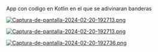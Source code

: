 App con codigo en Kotlin en el que se adivinaran banderas 

[![Captura-de-pantalla-2024-02-20-192713.png](https://i.postimg.cc/HkfWJDF8/Captura-de-pantalla-2024-02-20-192713.png)](https://postimg.cc/w1QYPPq9)

[![Captura-de-pantalla-2024-02-20-192713.png](https://i.postimg.cc/HkfWJDF8/Captura-de-pantalla-2024-02-20-192713.png)](https://postimg.cc/w1QYPPq9)

[![Captura-de-pantalla-2024-02-20-192736.png](https://i.postimg.cc/k4CncNJn/Captura-de-pantalla-2024-02-20-192736.png)](https://postimg.cc/sBndfhG8)
